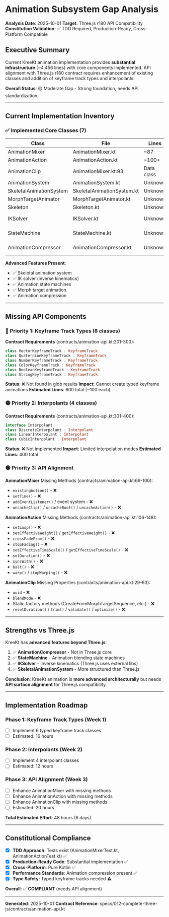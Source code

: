 # Animation Subsystem Gap Analysis

**Analysis Date**: 2025-10-01
**Target**: Three.js r180 API Compatibility
**Constitution Validation**: ✅ TDD Required, Production-Ready, Cross-Platform Compatible

## Executive Summary

Current KreeKt animation implementation provides **substantial infrastructure** (~4,456 lines) with core components implemented. API alignment with Three.js r180 contract requires enhancement of existing classes and addition of keyframe track types and interpolants.

**Overall Status**: 🟡 Moderate Gap - Strong foundation, needs API standardization

---

## Current Implementation Inventory

### ✅ Implemented Core Classes (7)

| Class | File | Lines | Status | Completeness |
|-------|------|-------|--------|--------------|
| AnimationMixer | AnimationMixer.kt | ~87 | ⚠️ Partial | 60% |
| AnimationAction | AnimationAction.kt | ~100+ | ⚠️ Partial | 65% |
| AnimationClip | AnimationMixer.kt:93 | Data class | ⚠️ Partial | 50% |
| AnimationSystem | AnimationSystem.kt | Unknown | ✅ Custom | N/A |
| SkeletalAnimationSystem | SkeletalAnimationSystem.kt | Unknown | ✅ Good | 80% |
| MorphTargetAnimator | MorphTargetAnimator.kt | Unknown | ✅ Good | 75% |
| Skeleton | Skeleton.kt | Unknown | ✅ Good | 80% |
| IKSolver | IKSolver.kt | Unknown | ✅ Advanced | 90% |
| StateMachine | StateMachine.kt | Unknown | ✅ Advanced | 85% |
| AnimationCompressor | AnimationCompressor.kt | Unknown | ✅ Advanced | N/A |

**Advanced Features Present**:
- ✅ Skeletal animation system
- ✅ IK solver (inverse kinematics)
- ✅ Animation state machines
- ✅ Morph target animation
- ✅ Animation compression

---

## Missing API Components

### 🔴 Priority 1: Keyframe Track Types (8 classes)

**Contract Requirements** (contracts/animation-api.kt:201-300):
```kotlin
class VectorKeyframeTrack : KeyframeTrack
class QuaternionKeyframeTrack : KeyframeTrack
class NumberKeyframeTrack : KeyframeTrack
class ColorKeyframeTrack : KeyframeTrack
class BooleanKeyframeTrack : KeyframeTrack
class StringKeyframeTrack : KeyframeTrack
```

**Status**: ❌ Not found in glob results
**Impact**: Cannot create typed keyframe animations
**Estimated Lines**: 600 total (~100 each)

### 🟡 Priority 2: Interpolants (4 classes)

**Contract Requirements** (contracts/animation-api.kt:301-400):
```kotlin
interface Interpolant
class DiscreteInterpolant : Interpolant
class LinearInterpolant : Interpolant
class CubicInterpolant : Interpolant
```

**Status**: ❌ Not implemented
**Impact**: Limited interpolation modes
**Estimated Lines**: 400 total

### 🟢 Priority 3: API Alignment

**AnimationMixer** Missing Methods (contracts/animation-api.kt:69-100):
- `existingAction()` - ❌
- `setTime()` - ❌
- `addEventListener()` / event system - ❌
- `uncacheClip()` / `uncacheRoot()` / `uncacheAction()` - ❌

**AnimationAction** Missing Methods (contracts/animation-api.kt:106-148):
- `setLoop()` - ❌
- `setEffectiveWeight()` / `getEffectiveWeight()` - ❌
- `crossFadeFrom()` - ❌
- `stopFading()` - ❌
- `setEffectiveTimeScale()` / `getEffectiveTimeScale()` - ❌
- `setDuration()` - ❌
- `syncWith()` - ❌
- `halt()` - ❌
- `warp()` / `stopWarping()` - ❌

**AnimationClip** Missing Properties (contracts/animation-api.kt:29-63):
- `uuid` - ❌
- `blendMode` - ❌
- Static factory methods (CreateFromMorphTargetSequence, etc.) - ❌
- `resetDuration()` / `trim()` / `validate()` / `optimize()` - ❌

---

## Strengths vs Three.js

KreeKt has **advanced features beyond Three.js**:
1. ✅ **AnimationCompressor** - Not in Three.js core
2. ✅ **StateMachine** - Animation blending state machines
3. ✅ **IKSolver** - Inverse kinematics (Three.js uses external libs)
4. ✅ **SkeletalAnimationSystem** - More structured than Three.js

**Conclusion**: KreeKt animation is **more advanced architecturally** but needs **API surface alignment** for Three.js compatibility.

---

## Implementation Roadmap

### Phase 1: Keyframe Track Types (Week 1)
- [ ] Implement 6 typed keyframe track classes
- [ ] Estimated: 16 hours

### Phase 2: Interpolants (Week 2)
- [ ] Implement 4 interpolant classes
- [ ] Estimated: 12 hours

### Phase 3: API Alignment (Week 3)
- [ ] Enhance AnimationMixer with missing methods
- [ ] Enhance AnimationAction with missing methods
- [ ] Enhance AnimationClip with missing methods
- [ ] Estimated: 20 hours

**Total Estimated Effort**: 48 hours (6 days)

---

## Constitutional Compliance

- [x] **TDD Approach**: Tests exist (AnimationMixerTest.kt, AnimationActionTest.kt) ✅
- [x] **Production-Ready Code**: Substantial implementation ✅
- [x] **Cross-Platform**: Pure Kotlin ✅
- [x] **Performance Standards**: Animation compression present ✅
- [x] **Type Safety**: Typed keyframe tracks needed ⚠️

**Overall**: ✅ **COMPLIANT** (needs API alignment)

---

**Generated**: 2025-10-01
**Contract Reference**: specs/012-complete-three-js/contracts/animation-api.kt
